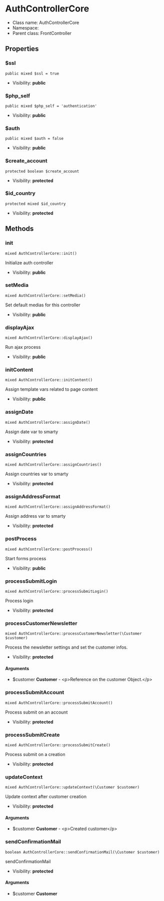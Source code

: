 AuthControllerCore
===============






* Class name: AuthControllerCore
* Namespace: 
* Parent class: FrontController





Properties
----------


### $ssl

    public mixed $ssl = true





* Visibility: **public**


### $php_self

    public mixed $php_self = 'authentication'





* Visibility: **public**


### $auth

    public mixed $auth = false





* Visibility: **public**


### $create_account

    protected boolean $create_account





* Visibility: **protected**


### $id_country

    protected mixed $id_country





* Visibility: **protected**


Methods
-------


### init

    mixed AuthControllerCore::init()

Initialize auth controller



* Visibility: **public**




### setMedia

    mixed AuthControllerCore::setMedia()

Set default medias for this controller



* Visibility: **public**




### displayAjax

    mixed AuthControllerCore::displayAjax()

Run ajax process



* Visibility: **public**




### initContent

    mixed AuthControllerCore::initContent()

Assign template vars related to page content



* Visibility: **public**




### assignDate

    mixed AuthControllerCore::assignDate()

Assign date var to smarty



* Visibility: **protected**




### assignCountries

    mixed AuthControllerCore::assignCountries()

Assign countries var to smarty



* Visibility: **protected**




### assignAddressFormat

    mixed AuthControllerCore::assignAddressFormat()

Assign address var to smarty



* Visibility: **protected**




### postProcess

    mixed AuthControllerCore::postProcess()

Start forms process



* Visibility: **public**




### processSubmitLogin

    mixed AuthControllerCore::processSubmitLogin()

Process login



* Visibility: **protected**




### processCustomerNewsletter

    mixed AuthControllerCore::processCustomerNewsletter(\Customer $customer)

Process the newsletter settings and set the customer infos.



* Visibility: **protected**


#### Arguments
* $customer **Customer** - &lt;p&gt;Reference on the customer Object.&lt;/p&gt;



### processSubmitAccount

    mixed AuthControllerCore::processSubmitAccount()

Process submit on an account



* Visibility: **protected**




### processSubmitCreate

    mixed AuthControllerCore::processSubmitCreate()

Process submit on a creation



* Visibility: **protected**




### updateContext

    mixed AuthControllerCore::updateContext(\Customer $customer)

Update context after customer creation



* Visibility: **protected**


#### Arguments
* $customer **Customer** - &lt;p&gt;Created customer&lt;/p&gt;



### sendConfirmationMail

    boolean AuthControllerCore::sendConfirmationMail(\Customer $customer)

sendConfirmationMail



* Visibility: **protected**


#### Arguments
* $customer **Customer**


